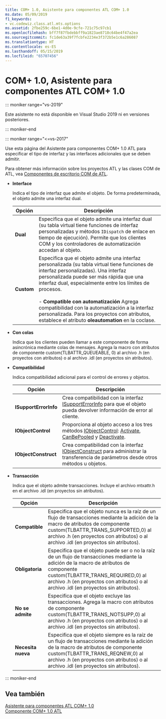 ```yaml
---
title: COM+ 1.0, Asistente para componentes ATL COM+ 1.0
ms.date: 05/09/2019
f1_keywords:
- vc.codewiz.class.atl.mts.options
ms.assetid: 2fbe259c-6be1-4d0e-9cfe-721c75c97cb1
ms.openlocfilehash: bff7f87fbdebbff9a1823ae8718c64be4f47a2ea
ms.sourcegitcommit: fc1de63a39f7fcbfe2234e3f372b5e1c6a286087
ms.translationtype: HT
ms.contentlocale: es-ES
ms.lasthandoff: 05/15/2019
ms.locfileid: "65707456"
---
```

# <a name="com-10-atl-com-10-component-wizard"></a>COM+ 1.0, Asistente para componentes ATL COM+ 1.0

::: moniker range="vs-2019"

Este asistente no está disponible en Visual Studio 2019 ni en versiones posteriores.

::: moniker-end

::: moniker range="<=vs-2017"

Use esta página del Asistente para componentes COM+ 1.0 ATL para especificar el tipo de interfaz y las interfaces adicionales que se deben admitir.

Para obtener más información sobre los proyectos ATL y las clases COM de ATL, vea [Componentes de escritorio COM de ATL](../../atl/atl-com-desktop-components.md).

- **Interface**

   Indica el tipo de interfaz que admite el objeto. De forma predeterminada, el objeto admite una interfaz dual.

   |Opción|Descripción|
   |------------|-----------------|
   |**Dual**|Especifica que el objeto admite una interfaz dual (su tabla virtual tiene funciones de interfaz personalizadas y métodos `IDispatch` de enlace en tiempo de ejecución). Permite que los clientes COM y los controladores de automatización accedan al objeto.|
   |**Custom**|Especifica que el objeto admite una interfaz personalizada (su tabla virtual tiene funciones de interfaz personalizadas). Una interfaz personalizada puede ser más rápida que una interfaz dual, especialmente entre los límites de procesos.<br /><br /> - **Compatible con automatización** Agrega compatibilidad con la automatización a la interfaz personalizada. Para los proyectos con atributos, establece el atributo **oleautomation** en la coclase.|

- **Con colas**

   Indica que los clientes pueden llamar a este componente de forma asincrónica mediante colas de mensajes. Agrega la macro con atributos de componente custom(TLBATTR_QUEUEABLE, 0) al archivo .h (en proyectos con atributos) o al archivo .idl (en proyectos sin atributos).

- **Compatibilidad**

   Indica compatibilidad adicional para el control de errores y objetos.

   |Opción|Descripción|
   |------------|-----------------|
   |**ISupportErrorInfo**|Crea compatibilidad con la interfaz [ISupportErrorInfo](../../atl/reference/isupporterrorinfoimpl-class.md) para que el objeto pueda devolver información de error al cliente.|
   |**IObjectControl**|Proporciona al objeto acceso a los tres métodos [IObjectControl](/windows/desktop/api/comsvcs/nn-comsvcs-iobjectcontrol): [Activate](/windows/desktop/api/comsvcs/nf-comsvcs-iobjectcontrol-activate), [CanBePooled](/windows/desktop/api/comsvcs/nf-comsvcs-iobjectcontrol-canbepooled) y [Deactivate](/windows/desktop/api/comsvcs/nf-comsvcs-iobjectcontrol-deactivate).|
   |**IObjectConstruct**|Crea compatibilidad con la interfaz [IObjectConstruct](/windows/desktop/api/comsvcs/nn-comsvcs-iobjectconstruct) para administrar la transferencia de parámetros desde otros métodos u objetos.|

- **Transacción**

   Indica que el objeto admite transacciones. Incluye el archivo mtxattr.h en el archivo .idl (en proyectos sin atributos).

   |Opción|Descripción|
   |------------|-----------------|
   |**Compatible**|Especifica que el objeto nunca es la raíz de un flujo de transacciones mediante la adición de la macro de atributos de componente custom(TLBATTR_TRANS_SUPPORTED,0) al archivo .h (en proyectos con atributos) o al archivo .idl (en proyectos sin atributos).|
   |**Obligatoria**|Especifica que el objeto puede ser o no la raíz de un flujo de transacciones mediante la adición de la macro de atributos de componente custom(TLBATTR_TRANS_REQUIRED,0) al archivo .h (en proyectos con atributos) o al archivo .idl (en proyectos sin atributos).|
   |**No se admite**|Especifica que el objeto excluye las transacciones. Agrega la macro con atributos de componente custom(TLBATTR_TRANS_NOTSUPP,0) al archivo .h (en proyectos con atributos) o al archivo .idl (en proyectos sin atributos).|
   |**Necesita nueva**|Especifica que el objeto siempre es la raíz de un flujo de transacciones mediante la adición de la macro de atributos de componente custom(TLBATTR_TRANS_REQNEW,0) al archivo .h (en proyectos con atributos) o al archivo .idl (en proyectos sin atributos).|

::: moniker-end

## <a name="see-also"></a>Vea también

[Asistente para componentes ATL COM+ 1.0](../../atl/reference/atl-com-plus-1-0-component-wizard.md)<br/>
[Componente COM+ 1.0 ATL](../../atl/reference/adding-an-atl-com-plus-1-0-component.md)
